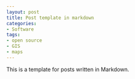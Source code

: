 ```yaml
---
layout: post
title: Post template in markdown  
categories:
- Software 
tags:
- open source
- GIS
- maps
---
```

This is a template for posts written in Markdown.
